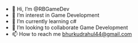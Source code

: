- 👋 Hi, I’m @RBGameDev
- 👀 I’m interest in Game Development
- 🌱 I’m currently learning c#
- 💞️ I’m looking to collaborate Game Development
- 📫 How to reach me bhurkudrahul44@gmail.com

<!---
RBGameDev/RBGameDev is a ✨ special ✨ repository because its `README.md` (this file) appears on your GitHub profile.
You can click the Preview link to take a look at your changes.
--->
